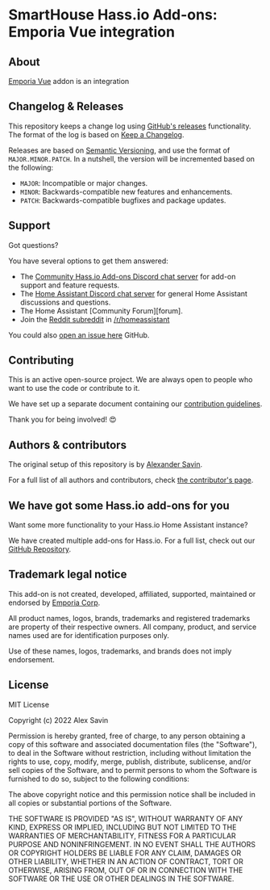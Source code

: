 # SmartHouse Hass.io Add-ons: Emporia Vue integration

## About

[Emporia Vue](https://www.emporiaenergy.com/) addon is an integration

## Changelog & Releases

This repository keeps a change log using [GitHub's releases][releases]
functionality. The format of the log is based on
[Keep a Changelog][keepchangelog].

Releases are based on [Semantic Versioning][semver], and use the format
of ``MAJOR.MINOR.PATCH``. In a nutshell, the version will be incremented
based on the following:

- ``MAJOR``: Incompatible or major changes.
- ``MINOR``: Backwards-compatible new features and enhancements.
- ``PATCH``: Backwards-compatible bugfixes and package updates.

## Support

Got questions?

You have several options to get them answered:

- The [Community Hass.io Add-ons Discord chat server][discord] for add-on
  support and feature requests.
- The [Home Assistant Discord chat server][discord-ha] for general Home
  Assistant discussions and questions.
- The Home Assistant [Community Forum][forum].
- Join the [Reddit subreddit][reddit] in [/r/homeassistant][reddit]

You could also [open an issue here][issue] GitHub.

## Contributing

This is an active open-source project. We are always open to people who want to
use the code or contribute to it.

We have set up a separate document containing our
[contribution guidelines](CONTRIBUTING.md).

Thank you for being involved! :heart_eyes:

## Authors & contributors

The original setup of this repository is by [Alexander Savin][alex-savin].

For a full list of all authors and contributors,
check [the contributor's page][contributors].

## We have got some Hass.io add-ons for you

Want some more functionality to your Hass.io Home Assistant instance?

We have created multiple add-ons for Hass.io. For a full list, check out
our [GitHub Repository][repository].

## Trademark legal notice

This add-on is not created, developed, affiliated, supported, maintained
or endorsed by [Emporia Corp](https://www.emporiaenergy.com/).

All product names, logos, brands, trademarks and registered trademarks are
property of their respective owners. All company, product, and service names
used are for identification purposes only.

Use of these names, logos, trademarks, and brands does not imply endorsement.

## License

MIT License

Copyright (c) 2022 Alex Savin

Permission is hereby granted, free of charge, to any person obtaining a copy
of this software and associated documentation files (the "Software"), to deal
in the Software without restriction, including without limitation the rights
to use, copy, modify, merge, publish, distribute, sublicense, and/or sell
copies of the Software, and to permit persons to whom the Software is
furnished to do so, subject to the following conditions:

The above copyright notice and this permission notice shall be included in all
copies or substantial portions of the Software.

THE SOFTWARE IS PROVIDED "AS IS", WITHOUT WARRANTY OF ANY KIND, EXPRESS OR
IMPLIED, INCLUDING BUT NOT LIMITED TO THE WARRANTIES OF MERCHANTABILITY,
FITNESS FOR A PARTICULAR PURPOSE AND NONINFRINGEMENT. IN NO EVENT SHALL THE
AUTHORS OR COPYRIGHT HOLDERS BE LIABLE FOR ANY CLAIM, DAMAGES OR OTHER
LIABILITY, WHETHER IN AN ACTION OF CONTRACT, TORT OR OTHERWISE, ARISING FROM,
OUT OF OR IN CONNECTION WITH THE SOFTWARE OR THE USE OR OTHER DEALINGS IN THE
SOFTWARE.

[aarch64-anchore-shield]: https://anchore.io/service/badges/image/267d8f2de202c5c9888df3ba8fd7f18e83a7f88d9090c7e158a01b1d666c1d33
[aarch64-anchore]: https://anchore.io/image/dockerhub/smarthouseint%2Faarch64-addon-live555%3Alatest
[aarch64-arch-shield]: https://img.shields.io/badge/architecture-aarch64-blue.svg
[aarch64-dockerhub]: https://hub.docker.com/r/smarthouseint/aarch64-addon-live555
[aarch64-layers-shield]: https://images.microbadger.com/badges/image/smarthouseint/aarch64-addon-live555.svg
[aarch64-microbadger]: https://microbadger.com/images/smarthouseint/aarch64-addon-live555
[aarch64-pulls-shield]: https://img.shields.io/docker/pulls/smarthouseint/aarch64-addon-live555.svg
[aarch64-version-shield]: https://images.microbadger.com/badges/version/smarthouseint/aarch64-addon-live555.svg

[armhf-anchore-shield]: https://anchore.io/service/badges/image/dfdc4d4566e3f7c8987bf97016967b362435f5be4a6a1b2a65a60c6280206041
[armhf-anchore]: https://anchore.io/image/dockerhub/smarthouseint%2Farmhf-addon-live555%3Alatest
[armhf-arch-shield]: https://img.shields.io/badge/architecture-armhf-blue.svg
[armhf-dockerhub]: https://hub.docker.com/r/smarthouseint/armhf-addon-live555
[armhf-layers-shield]: https://images.microbadger.com/badges/image/smarthouseint/armhf-addon-live555.svg
[armhf-microbadger]: https://microbadger.com/images/smarthouseint/armhf-addon-live555
[armhf-pulls-shield]: https://img.shields.io/docker/pulls/smarthouseint/armhf-addon-live555.svg
[armhf-version-shield]: https://images.microbadger.com/badges/version/smarthouseint/armhf-addon-live555.svg

[commits]: https://github.com/alex-savin/hassio-addons/live555/commits/master
[contributors]: https://github.com/alex-savinhassio-addons/live555/graphs/contributors
[discord-ha]: https://discord.gg/c5DvZ4e
[discord-shield]: https://img.shields.io/discord/478094546522079232.svg
[discord]: https://discord.me/hassioaddons
[forum-shield]: https://img.shields.io/badge/community-forum-brightgreen.svg
[alex-savin]: https://github.com/alex-savin
[issue]: https://github.com/alex-savin/hassio-addons/issues
[keepchangelog]: http://keepachangelog.com/en/1.0.0/
[license-shield]: https://img.shields.io/github/license/hassio-addons/addon-pi-hole.svg
[maintenance-shield]: https://img.shields.io/maintenance/yes/2018.svg
[live555]: http://www.live555.com/proxyServer/
[reddit]: https://reddit.com/r/homeassistant
[releases]: https://github.com/alex-savin/hassio-addons/releases
[repository]: https://github.com/alex-savin/hassio-addons/
[semver]: http://semver.org/spec/v2.0.0.html